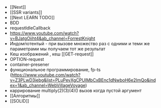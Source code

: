 - [[Next]]
- [[SSR variants]]
- [[Next LEARN TODO]]
- BDD
- requestIdleCallback
- https://www.youtube.com/watch?v=BJatgOiiht4&ab_channel=ForrestKnight
- Индомпотентый - при вызове множество раз с одними и теми же параметрами мы получаем тот же результат
- Кеш изображений , кеш [[GET-request]]
- OPTION-request
- container-presener
- функциональное программирование, fp-ts (https://www.youtube.com/watch?v=Z3PLwD3iebg&list=PLuPevXgCPUIMbCxBEnc1dNwboH6e2ImQo&index=1&ab_channel=WebVillageVoyage)
- каррирование multiply(2)(3)(4)() вызов когда пустой аргумент
- [[Алгоритмы]]
- [[SOLID]]
